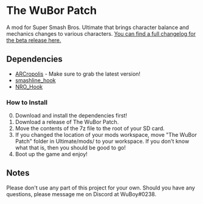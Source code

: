 # The WuBor Patch

A mod for Super Smash Bros. Ultimate that brings character balance and mechanics changes to various characters. [You can find a full changelog for the beta release here.](https://docs.google.com/document/d/1zGBMh0nS9fj-ejxOqP-fd_XHtAIRetYXqfS7GVNQuhk/edit#)

## Dependencies

* [ARCropolis](https://github.com/Raytwo/ARCropolis) - Make sure to grab the latest version!
* [smashline_hook](https://github.com/blu-dev/smashline_hook/releases/latest)
* [NRO_Hook](https://github.com/ultimate-research/nro-hook-plugin/releases/latest)

### How to Install

0. Download and install the dependencies first!
1. Download a release of The WuBor Patch.
2. Move the contents of the 7z file to the root of your SD card.
3. If you changed the location of your mods workspace, move "The WuBor Patch" folder in Ultimate/mods/ to your workspace. If you don't know what that is, then you should be good to go!
4. Boot up the game and enjoy!

## Notes

Please don't use any part of this project for your own. Should you have any questions, please message me on Discord at WuBoy#0238.
